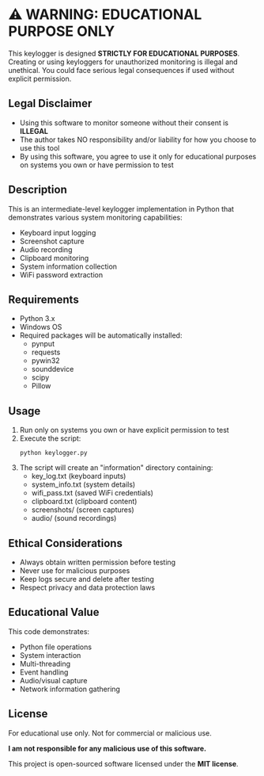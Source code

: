 # ⚠️ WARNING: EDUCATIONAL PURPOSE ONLY
<!--
Copyright (c) 2025 [Soumit Santra]. All rights reserved.
-->

This keylogger is designed **STRICTLY FOR EDUCATIONAL PURPOSES**. Creating or using keyloggers for unauthorized monitoring is illegal and unethical. You could face serious legal consequences if used without explicit permission.

## Legal Disclaimer

- Using this software to monitor someone without their consent is **ILLEGAL**
- The author takes NO responsibility and/or liability for how you choose to use this tool
- By using this software, you agree to use it only for educational purposes on systems you own or have permission to test

## Description

This is an intermediate-level keylogger implementation in Python that demonstrates various system monitoring capabilities:

- Keyboard input logging
- Screenshot capture
- Audio recording
- Clipboard monitoring
- System information collection
- WiFi password extraction

## Requirements

- Python 3.x
- Windows OS
- Required packages will be automatically installed:
  - pynput
  - requests
  - pywin32
  - sounddevice
  - scipy
  - Pillow

## Usage

1. Run only on systems you own or have explicit permission to test
2. Execute the script:
   ```
   python keylogger.py
   ```
3. The script will create an "information" directory containing:
   - key_log.txt (keyboard inputs)
   - system_info.txt (system details)
   - wifi_pass.txt (saved WiFi credentials)
   - clipboard.txt (clipboard content)
   - screenshots/ (screen captures)
   - audio/ (sound recordings)

## Ethical Considerations

- Always obtain written permission before testing
- Never use for malicious purposes
- Keep logs secure and delete after testing
- Respect privacy and data protection laws

## Educational Value

This code demonstrates:
- Python file operations
- System interaction
- Multi-threading
- Event handling
- Audio/visual capture
- Network information gathering

## License

For educational use only. Not for commercial or malicious use.

**I am not responsible for any malicious use of this software.**

This project is open-sourced software licensed under the **MIT license**.
